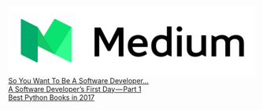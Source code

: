 ![Alt text](https://github.com/MaxRickettsUy/DevArticles/blob/master/medium.png)
[So You Want To Be A Software Developer…](https://codeburst.io/so-you-want-to-be-a-software-developer-174e8841c37d)<br>
[A Software Developer’s First Day — Part 1](https://codeburst.io/a-software-developers-first-day-part-1-e1b42193633f)<br>
[Best Python Books in 2017](https://medium.com/level-up-web/best-python-books-in-2017-b064dfac287)
